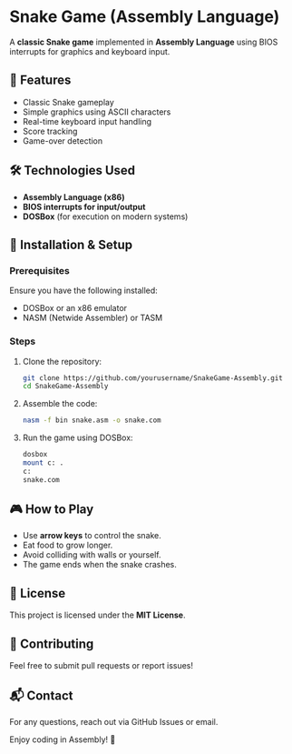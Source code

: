 # Snake Game (Assembly Language)

A **classic Snake game** implemented in **Assembly Language** using BIOS interrupts for graphics and keyboard input.

## 📌 Features
- Classic Snake gameplay
- Simple graphics using ASCII characters
- Real-time keyboard input handling
- Score tracking
- Game-over detection

## 🛠️ Technologies Used
- **Assembly Language (x86)**
- **BIOS interrupts for input/output**
- **DOSBox** (for execution on modern systems)

## 🚀 Installation & Setup
### Prerequisites
Ensure you have the following installed:
- DOSBox or an x86 emulator
- NASM (Netwide Assembler) or TASM

### Steps
1. Clone the repository:
   ```bash
   git clone https://github.com/yourusername/SnakeGame-Assembly.git
   cd SnakeGame-Assembly
   ```
2. Assemble the code:
   ```bash
   nasm -f bin snake.asm -o snake.com
   ```
3. Run the game using DOSBox:
   ```bash
   dosbox
   mount c: .
   c:
   snake.com
   ```

## 🎮 How to Play
- Use **arrow keys** to control the snake.
- Eat food to grow longer.
- Avoid colliding with walls or yourself.
- The game ends when the snake crashes.

## 📝 License
This project is licensed under the **MIT License**.

## 🤝 Contributing
Feel free to submit pull requests or report issues!

## 📬 Contact
For any questions, reach out via GitHub Issues or email.

Enjoy coding in Assembly! 🚀


